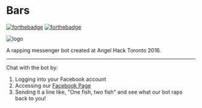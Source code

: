 # Bars

[![forthebadge](http://forthebadge.com/images/badges/contains-technical-debt.svg)](http://forthebadge.com)
[![forthebadge](http://forthebadge.com/images/badges/fuck-it-ship-it.svg)](http://forthebadge.com)

![logo](http://i.imgur.com/SDwYrAB.jpg "Logo Title Text 1")

A rapping messenger bot created at Angel Hack Toronto 2016.  

----------

Chat with the bot by:  
 1. Logging into your Facebook account
 2. Accessing our [Facebook Page](https://www.facebook.com/barsbot)
 3. Sending it a line like, "One fish, two fish" and see what our bot raps back to you!